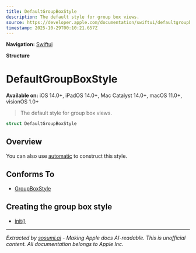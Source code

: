 ```yaml
---
title: DefaultGroupBoxStyle
description: The default style for group box views.
source: https://developer.apple.com/documentation/swiftui/defaultgroupboxstyle
timestamp: 2025-10-29T00:10:21.657Z
---
```


**Navigation:** [Swiftui](/documentation/swiftui)

**Structure**

# DefaultGroupBoxStyle

**Available on:** iOS 14.0+, iPadOS 14.0+, Mac Catalyst 14.0+, macOS 11.0+, visionOS 1.0+

> The default style for group box views.

```swift
struct DefaultGroupBoxStyle
```

## Overview

You can also use [automatic](/documentation/swiftui/groupboxstyle/automatic) to construct this style.

## Conforms To

- [GroupBoxStyle](/documentation/swiftui/groupboxstyle)

## Creating the group box style

- [init()](/documentation/swiftui/defaultgroupboxstyle/init())

---

*Extracted by [sosumi.ai](https://sosumi.ai) - Making Apple docs AI-readable.*
*This is unofficial content. All documentation belongs to Apple Inc.*
